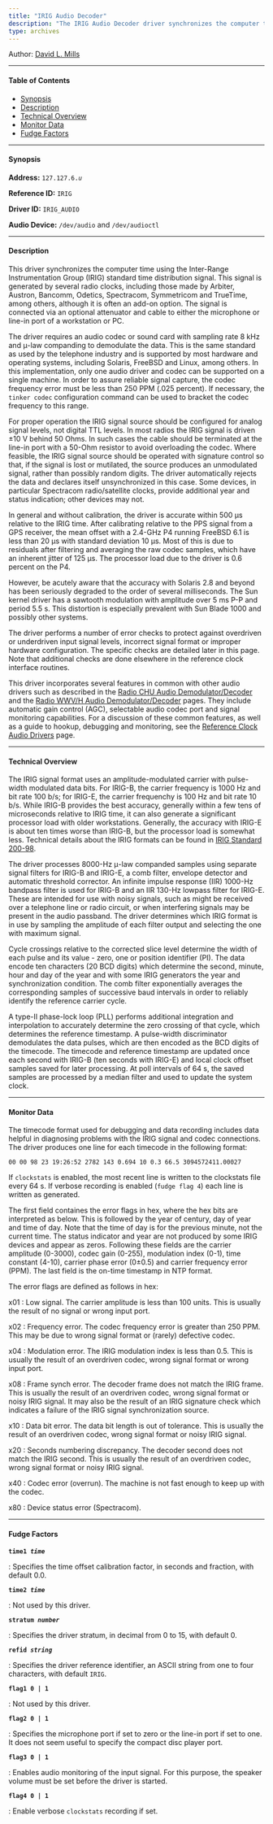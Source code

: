 ```yaml
---
title: "IRIG Audio Decoder"
description: "The IRIG Audio Decoder driver synchronizes the computer time using the Inter-Range Instrumentation Group (IRIG) standard time distribution signal. This signal is generated by several radio clocks, including those made by Arbiter, Austron, Bancomm, Odetics, Spectracom, Symmetricom and TrueTime, although it is often an add-on option."
type: archives
---
```


Author: [David L. Mills](mailto:mills@udel.edu)

* * *

#### Table of Contents

*   [Synopsis](/documentation/drivers/driver6/#synopsis)
*   [Description](/documentation/drivers/driver6/#description)
*   [Technical Overview](/documentation/drivers/driver6/#technical-overview)
*   [Monitor Data](/documentation/drivers/driver6/#monitor-data)
*   [Fudge Factors](/documentation/drivers/driver6/#fudge-factors)

* * *

#### Synopsis

**Address:** <code>127.127.6._u_</code>

**Reference ID:** `IRIG`

**Driver ID:** `IRIG_AUDIO`

**Audio Device:** `/dev/audio` and `/dev/audioctl`

* * *

#### Description

This driver synchronizes the computer time using the Inter-Range Instrumentation Group (IRIG) standard time distribution signal. This signal is generated by several radio clocks, including those made by Arbiter, Austron, Bancomm, Odetics, Spectracom, Symmetricom and TrueTime, among others, although it is often an add-on option. The signal is connected via an optional attenuator and cable to either the microphone or line-in port of a workstation or PC.

The driver requires an audio codec or sound card with sampling rate 8 kHz and μ-law companding to demodulate the data. This is the same standard as used by the telephone industry and is supported by most hardware and operating systems, including Solaris, FreeBSD and Linux, among others. In this implementation, only one audio driver and codec can be supported on a single machine. In order to assure reliable signal capture, the codec frequency error must be less than 250 PPM (.025 percent). If necessary, the `tinker codec` configuration command can be used to bracket the codec frequency to this range.

For proper operation the IRIG signal source should be configured for analog signal levels, not digital TTL levels. In most radios the IRIG signal is driven ±10 V behind 50 Ohms. In such cases the cable should be terminated at the line-in port with a 50-Ohm resistor to avoid overloading the codec. Where feasible, the IRIG signal source should be operated with signature control so that, if the signal is lost or mutilated, the source produces an unmodulated signal, rather than possibly random digits. The driver automatically rejects the data and declares itself unsynchronized in this case. Some devices, in particular Spectracom radio/satellite clocks, provide additional year and status indication; other devices may not.

In general and without calibration, the driver is accurate within 500 μs relative to the IRIG time. After calibrating relative to the PPS signal from a GPS receiver, the mean offset with a 2.4-GHz P4 running FreeBSD 6.1 is less than 20 μs with standard deviation 10 μs. Most of this is due to residuals after filtering and averaging the raw codec samples, which have an inherent jitter of 125 μs. The processor load due to the driver is 0.6 percent on the P4.

However, be acutely aware that the accuracy with Solaris 2.8 and beyond has been seriously degraded to the order of several milliseconds. The Sun kernel driver has a sawtooth modulation with amplitude over 5 ms P-P and period 5.5 s. This distortion is especially prevalent with Sun Blade 1000 and possibly other systems.

The driver performs a number of error checks to protect against overdriven or underdriven input signal levels, incorrect signal format or improper hardware configuration. The specific checks are detailed later in this page. Note that additional checks are done elsewhere in the reference clock interface routines.

This driver incorporates several features in common with other audio drivers such as described in the [Radio CHU Audio Demodulator/Decoder](/documentation/drivers/driver7/) and the [Radio WWV/H Audio Demodulator/Decoder](/documentation/drivers/driver36/) pages. They include automatic gain control (AGC), selectable audio codec port and signal monitoring capabilities. For a discussion of these common features, as well as a guide to hookup, debugging and monitoring, see the [Reference Clock Audio Drivers](/documentation/4.2.8-series/audio/) page.

* * *

#### Technical Overview

The IRIG signal format uses an amplitude-modulated carrier with pulse-width modulated data bits. For IRIG-B, the carrier frequency is 1000 Hz and bit rate 100 b/s; for IRIG-E, the carrier frequenchy is 100 Hz and bit rate 10 b/s. While IRIG-B provides the best accuracy, generally within a few tens of microseconds relative to IRIG time, it can also generate a significant processor load with older workstations. Generally, the accuracy with IRIG-E is about ten times worse than IRIG-B, but the processor load is somewhat less. Technical details about the IRIG formats can be found in [IRIG Standard 200-98](https://www.hopf.com/downloads/manuals/irig-standard_v200-98_en.pdf).

The driver processes 8000-Hz μ-law companded samples using separate signal filters for IRIG-B and IRIG-E, a comb filter, envelope detector and automatic threshold corrector. An infinite impulse response (IIR) 1000-Hz bandpass filter is used for IRIG-B and an IIR 130-Hz lowpass filter for IRIG-E. These are intended for use with noisy signals, such as might be received over a telephone line or radio circuit, or when interfering signals may be present in the audio passband. The driver determines which IRIG format is in use by sampling the amplitude of each filter output and selecting the one with maximum signal.

Cycle crossings relative to the corrected slice level determine the width of each pulse and its value - zero, one or position identifier (PI). The data encode ten characters (20 BCD digits) which determine the second, minute, hour and day of the year and with some IRIG generators the year and synchronization condition. The comb filter exponentially averages the corresponding samples of successive baud intervals in order to reliably identify the reference carrier cycle.

A type-II phase-lock loop (PLL) performs additional integration and interpolation to accurately determine the zero crossing of that cycle, which determines the reference timestamp. A pulse-width discriminator demodulates the data pulses, which are then encoded as the BCD digits of the timecode. The timecode and reference timestamp are updated once each second with IRIG-B (ten seconds with IRIG-E) and local clock offset samples saved for later processing. At poll intervals of 64 s, the saved samples are processed by a median filter and used to update the system clock.

* * *

#### Monitor Data

The timecode format used for debugging and data recording includes data helpful in diagnosing problems with the IRIG signal and codec connections. The driver produces one line for each timecode in the following format:

`00 00 98 23 19:26:52 2782 143 0.694 10 0.3 66.5 3094572411.00027`

If `clockstats` is enabled, the most recent line is written to the clockstats file every 64 s. If verbose recording is enabled (`fudge flag 4`) each line is written as generated.

The first field containes the error flags in hex, where the hex bits are interpreted as below. This is followed by the year of century, day of year and time of day. Note that the time of day is for the previous minute, not the current time. The status indicator and year are not produced by some IRIG devices and appear as zeros. Following these fields are the carrier amplitude (0-3000), codec gain (0-255), modulation index (0-1), time constant (4-10), carrier phase error (0±0.5) and carrier frequency error (PPM). The last field is the on-time timestamp in NTP format.

The error flags are defined as follows in hex:

x01
: Low signal. The carrier amplitude is less than 100 units. This is usually the result of no signal or wrong input port.

x02
: Frequency error. The codec frequency error is greater than 250 PPM. This may be due to wrong signal format or (rarely) defective codec.

x04
: Modulation error. The IRIG modulation index is less than 0.5. This is usually the result of an overdriven codec, wrong signal format or wrong input port.

x08
: Frame synch error. The decoder frame does not match the IRIG frame. This is usually the result of an overdriven codec, wrong signal format or noisy IRIG signal. It may also be the result of an IRIG signature check which indicates a failure of the IRIG signal synchronization source.

x10
: Data bit error. The data bit length is out of tolerance. This is usually the result of an overdriven codec, wrong signal format or noisy IRIG signal.

x20
: Seconds numbering discrepancy. The decoder second does not match the IRIG second. This is usually the result of an overdriven codec, wrong signal format or noisy IRIG signal.

x40
: Codec error (overrun). The machine is not fast enough to keep up with the codec.

x80
: Device status error (Spectracom).

* * *

#### Fudge Factors

<code>**time1 _time_**</CODE>

: Specifies the time offset calibration factor, in seconds and fraction, with default 0.0.

<code>**time2 _time_**</code>

: Not used by this driver.

<code>**stratum _number_**</code>

: Specifies the driver stratum, in decimal from 0 to 15, with default 0.

<code>**refid _string_**</code>

: Specifies the driver reference identifier, an ASCII string from one to four characters, with default `IRIG`.

<code>**flag1 0 | 1**</code>

: Not used by this driver.

<code>**flag2 0 | 1**</code>

: Specifies the microphone port if set to zero or the line-in port if set to one. It does not seem useful to specify the compact disc player port.

<code>**flag3 0 | 1**</code>

: Enables audio monitoring of the input signal. For this purpose, the speaker volume must be set before the driver is started.

<code>**flag4 0 | 1**</code>

: Enable verbose `clockstats` recording if set.